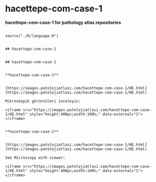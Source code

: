 # hacettepe-com-case-1



**hacettepe-com-case-1 for pathology atlas repositories**




```{r language hacettepe-com-case-1, echo=FALSE, include=TRUE}

source("./R/language.R")

```




```{asis, echo = (language == "TR")}

## hacettepe-com-case-1

```




```{asis, echo = (language == "EN")}

## hacettepe-com-case-1

```




```{asis, echo = (language == "TR")}

**hacettepe-com-case-1**


[https://images.patolojiatlasi.com/hacettepe-com-case-1/HE.html](https://images.patolojiatlasi.com/hacettepe-com-case-1/HE.html)

Mikroskopik görüntüleri inceleyin:

<iframe src="https://images.patolojiatlasi.com/hacettepe-com-case-1/HE.html" style="height:400px;width:100%;" data-external="1"></iframe>

```




```{asis, echo = (language == "EN")}

**hacettepe-com-case-1**


[https://images.patolojiatlasi.com/hacettepe-com-case-1/HE.html](https://images.patolojiatlasi.com/hacettepe-com-case-1/HE.html)

See Microscopy with viewer: 

<iframe src="https://images.patolojiatlasi.com/hacettepe-com-case-1/HE.html" style="height:400px;width:100%;" data-external="1"></iframe>

```


